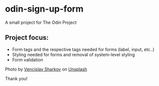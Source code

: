 # odin-sign-up-form
A small project for The Odin Project

## Project focus:
- Form tags and the respective tags needed for forms (label, input, etc..)
- Styling needed for forms and removal of system-level styling
- Form validation

Photo by <a href="https://unsplash.com/@vencislavsh?utm_source=unsplash&utm_medium=referral&utm_content=creditCopyText">Vencislav Sharkov</a> on <a href="https://unsplash.com/photos/n45fn9WPuKY?utm_source=unsplash&utm_medium=referral&utm_content=creditCopyText">Unsplash</a>

Thank you!
